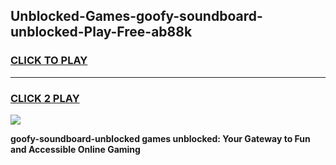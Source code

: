 
## Unblocked-Games-goofy-soundboard-unblocked-Play-Free-ab88k
<h3>
<a href="https://premium76.site?title=goofy-soundboard-unblocked&ref=19M">CLICK TO PLAY</a></h3>
<hr>

<h3>
<a href="https://premium76.site?title=goofy-soundboard-unblocked&ref=19M">CLICK 2 PLAY</a>
  
</h3>

<a href="https://premium76.site?title=goofy-soundboard-unblocked&ref=19M"><img src="https://clearcache.store/games.png"></a>


**goofy-soundboard-unblocked games unblocked: Your Gateway to Fun and Accessible Online Gaming**
